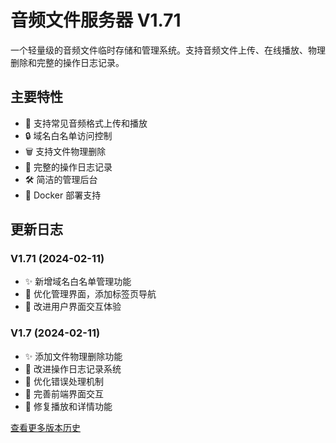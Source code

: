 # 音频文件服务器 V1.71

一个轻量级的音频文件临时存储和管理系统。支持音频文件上传、在线播放、物理删除和完整的操作日志记录。

## 主要特性

* 🎵 支持常见音频格式上传和播放
* 🔒 域名白名单访问控制
* 🗑️ 支持文件物理删除
* 📝 完整的操作日志记录
* 🛠️ 简洁的管理后台
* 🐳 Docker 部署支持

## 更新日志

### V1.71 (2024-02-11)
* ✨ 新增域名白名单管理功能
* 🎨 优化管理界面，添加标签页导航
* 🔧 改进用户界面交互体验

### V1.7 (2024-02-11)
* ✨ 添加文件物理删除功能
* 📝 改进操作日志记录系统
* 🔧 优化错误处理机制
* 🎨 完善前端界面交互
* 🐛 修复播放和详情功能

[查看更多版本历史](./CHANGELOG.md)